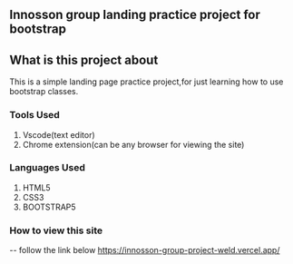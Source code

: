 ## Innosson group landing practice project for bootstrap

## What is this project about
This is a simple landing page practice project,for just learning how to use bootstrap classes.

### Tools Used
1) Vscode(text editor)
2) Chrome extension(can be any browser for viewing the site)

### Languages Used
1) HTML5
2) CSS3
3) BOOTSTRAP5

### How to view this site
-- follow the link below 
    https://innosson-group-project-weld.vercel.app/